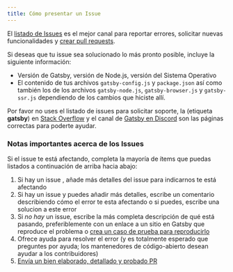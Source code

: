```yaml
---
title: Cómo presentar un Issue
---
```


El [listado de Issues](https://github.com/gatsbyjs/gatsby/issues) es el mejor canal para reportar errores, solicitar nuevas funcionalidades y [crear pull requests](/contributing/how-to-open-a-pull-request/).

Si deseas que tu issue sea solucionado lo más pronto posible, incluye la siguiente información:

- Versión de Gatsby, versión de Node.js, versión del Sistema Operativo
- El contenido de tus archivos `gatsby-config.js` y `package.json` así como
  también los de los archivos `gatsby-node.js`, `gatsby-browser.js` y `gatsby-ssr.js`
  dependiendo de los cambios que hiciste allí.

Por favor no uses el listado de issues para solicitar soporte, la (etiqueta **gatsby**) en [Stack Overflow](https://stackoverflow.com/questions/ask?tags=gatsby) y el canal de [Gatsby en Discord](https://gatsby.dev/discord) son las páginas correctas para poderte ayudar.

### Notas importantes acerca de los Issues

Si el issue te está afectando, completa la mayoría de ítems que puedas listados a continuación de arriba hacia abajo:

1.  Si hay un issue , añade más detalles del issue para indicarnos te está afectando
2.  Si hay un issue y puedes añadir más detalles, escribe un comentario describiendo cómo el error te esta afectando o si puedes, escribe una solucion a este error
3.  Si _no hay_ un issue, escribe la más completa descripción de qué está pasando, preferiblemente con un enlace a un sitio en Gatsby que reproduce el problema o [crea un caso de prueba para reproducirlo](/contributing/how-to-make-a-reproducible-test-case/)
4.  Ofrece ayuda para resolver el error (y es totalmente esperado que preguntes por ayuda; los mantenedores de código-abierto desean ayudar a los contribuidores)
5.  [Envía un bien elaborado, detallado y probado PR](/contributing/how-to-open-a-pull-request/)

